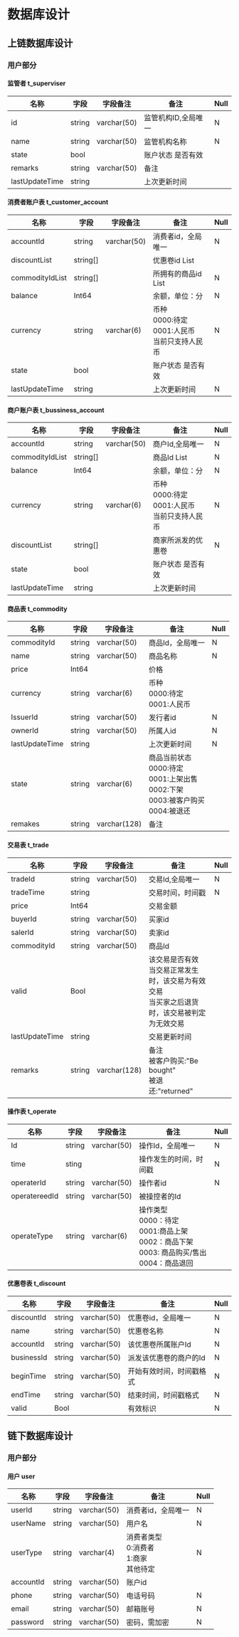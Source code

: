 # 数据库设计

## 上链数据库设计

### 用户部分

#### 监管者 t_superviser

| 名称           | 字段   | 字段备注    | 备注                | Null |
| -------------- | ------ | ----------- | ------------------- | ---- |
| id             | string | varchar(50) | 监管机构ID,全局唯一 | N    |
| name           | string | varchar(50) | 监管机构名称        | N    |
| state          | bool   |             | 账户状态 是否有效   |      |
| remarks        | string | varchar(50) | 备注                |      |
| lastUpdateTime | string |             | 上次更新时间        |      |

#### 消费者账户表 t_customer_account

| 名称            | 字段     | 字段备注    | 备注                                                    | Null |
| --------------- | -------- | ----------- | ------------------------------------------------------- | ---- |
| accountId       | string   | varchar(50) | 消费者id，全局唯一                                      | N    |
| discountList    | string[] |             | 优惠卷id List                                           |      |
| commodityIdList | string[] |             | 所拥有的商品id List                                     | N    |
| balance         | Int64    |             | 余额，单位：分                                          | N    |
| currency        | string   | varchar(6)  | 币种<br/>0000:待定<br/>0001:人民币<br/>当前只支持人民币 | N    |
| state           | bool     |             | 账户状态 是否有效                                       |      |
| lastUpdateTime  | string   |             | 上次更新时间                                            | N    |

#### 商户账户表 t_bussiness_account

| 名称            | 字段     | 字段备注    | 备注                                                    | Null |
| --------------- | -------- | ----------- | ------------------------------------------------------- | ---- |
| accountId       | string   | varchar(50) | 商户Id,全局唯一                                         | N    |
| commodityIdList | string[] |             | 商品Id List                                             | N    |
| balance         | Int64    |             | 余额，单位：分                                          | N    |
| currency        | string   | varchar(6)  | 币种<br/>0000:待定<br/>0001:人民币<br/>当前只支持人民币 | N    |
| discountList    | string[] |             | 商家所派发的优惠卷                                      | N    |
| state           | bool     |             | 账户状态 是否有效                                       |      |
| lastUpdateTime  | string   |             | 上次更新时间                                            |      |

#### 商品表 t_commodity

| 名称           | 字段   | 字段备注     | 备注                                                         | Null |
| -------------- | ------ | ------------ | ------------------------------------------------------------ | ---- |
| commodityId    | string | varchar(50)  | 商品Id，全局唯一                                             | N    |
| name           | string | varchar(50)  | 商品名称                                                     | N    |
| price          | Int64  |              | 价格                                                         |      |
| currency       | string | varchar(6)   | 币种<br>0000:待定<br>0001:人民币<br>                         |      |
| IssuerId       | string | varchar(50)  | 发行者id                                                     | N    |
| ownerId        | string | varchar(50)  | 所属人id                                                     | N    |
| lastUpdateTime | string |              | 上次更新时间                                                 | N    |
| state          | string | varchar(6)   | 商品当前状态<br>0000:待定<br>0001:上架出售<br>0002:下架<br/>0003:被客户购买<br>0004:被退还 |      |
| remakes        | string | varchar(128) | 备注<br>                                                     |      |

#### 交易表 t_trade

| 名称           | 字段   | 字段备注     | 备注                                                         | Null |
| -------------- | ------ | ------------ | ------------------------------------------------------------ | ---- |
| tradeId        | string | varchar(50)  | 交易Id,全局唯一                                              | N    |
| tradeTime      | string |              | 交易时间，时间戳                                             | N    |
| price          | Int64  |              | 交易金额                                                     |      |
| buyerId        | string | varchar(50)  | 买家id                                                       |      |
| salerId        | string | varchar(50)  | 卖家id                                                       |      |
| commodityId    | string | varchar(50)  | 商品Id                                                       |      |
| valid          | Bool   |              | 该交易是否有效<br>当交易正常发生时，该交易为有效交易<br>当买家之后退货时，该交易被判定为无效交易 |      |
| lastUpdateTime | string |              | 交易更新时间                                                 |      |
| remarks        | string | varchar(128) | 备注<br>被客户购买:"Be bought"<br/>被退还:"returned"         |      |

#### 操作表 t_operate

| 名称          | 字段   | 字段备注    | 备注                                                         | Null |
| ------------- | ------ | ----------- | ------------------------------------------------------------ | ---- |
| Id            | string | varchar(50) | 操作Id，全局唯一                                             | N    |
| time          | sting  |             | 操作发生的时间，时间戳                                       | N    |
| operaterId    | string | varchar(50) | 操作者id                                                     | N    |
| operatereedId | string | varchar(50) | 被操控者的Id                                                 |      |
| operateType   | string | varchar(6)  | 操作类型<br>0000：待定<br>0001:商品上架<br>0002：商品下架<br>0003: 商品购买/售出<br>0004：商品退回<br> |      |



#### 优惠卷表 t_discount

| 名称       | 字段   | 字段备注    | 备注                     | Null |
| ---------- | ------ | ----------- | ------------------------ | ---- |
| discountId | string | varchar(50) | 优惠卷id，全局唯一       | N    |
| name       | string | varchar(50) | 优惠卷名称               | N    |
| accountId  | string | varchar(50) | 该优惠卷所属账户Id       | N    |
| businessId | string | varchar(50) | 派发该优惠卷的商户的Id   | N    |
| beginTime  | string | varchar(50) | 开始有效时间，时间戳格式 | N    |
| endTime    | string | varchar(50) | 结束时间，时间戳格式     | N    |
| valid      | Bool   |             | 有效标识                 | N    |



## 链下数据库设计

### 用户部分

#### 用户 user

| 名称      | 字段   | 字段备注    | 备注                                         | Null |
| --------- | ------ | ----------- | -------------------------------------------- | ---- |
| userId    | string | varchar(50) | 消费者id，全局唯一                           | N    |
| userName  | string | varchar(50) | 用户名                                       | N    |
| userType  | string | varchar(4)  | 消费者类型<br>0:消费者<br>1:商家<br>其他待定 | N    |
| accountId | string | varchar(50) | 账户id                                       |      |
| phone     | string | varchar(50) | 电话号码                                     | N    |
| email     | string | varchar(50) | 邮箱账号                                     | N    |
| password  | string | varchar(50) | 密码，需加密                                 | N    |

